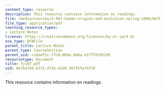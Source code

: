 ```yaml
---
content_type: resource
description: This resource contains information on readings.
file: /media/courses/3-987-human-origins-and-evolution-spring-2006/0e7baf65b715d72b41d930755fa74710_fyi07.pdf
file_type: application/pdf
learning_resource_types:
- Lecture Notes
license: https://creativecommons.org/licenses/by-nc-sa/4.0/
ocw_type: OCWFile
parent_title: Lecture Notes
parent_type: CourseSection
parent_uid: cc8aef1c-77c8-86be-9a6a-e17f7d7d1295
resourcetype: Document
title: fyi07.pdf
uid: 0e7baf65-b715-d72b-41d9-30755fa74710
---
```

This resource contains information on readings.
